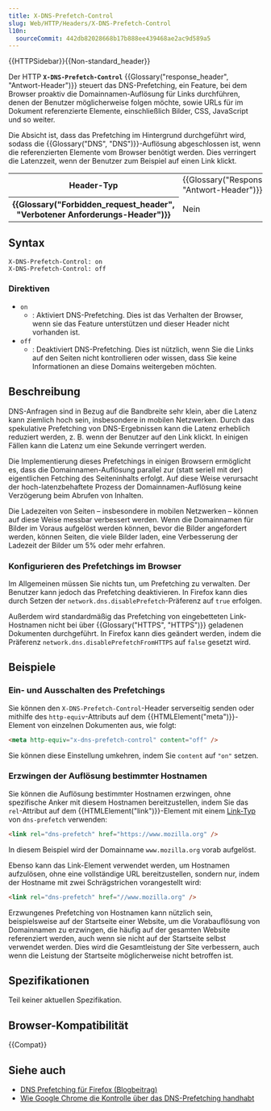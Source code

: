 ```yaml
---
title: X-DNS-Prefetch-Control
slug: Web/HTTP/Headers/X-DNS-Prefetch-Control
l10n:
  sourceCommit: 442db82028668b17b888ee439468ae2ac9d589a5
---
```


{{HTTPSidebar}}{{Non-standard_header}}

Der HTTP **`X-DNS-Prefetch-Control`** {{Glossary("response_header", "Antwort-Header")}} steuert das DNS-Prefetching, ein Feature, bei dem Browser proaktiv die Domainnamen-Auflösung für Links durchführen, denen der Benutzer möglicherweise folgen möchte, sowie URLs für im Dokument referenzierte Elemente, einschließlich Bilder, CSS, JavaScript und so weiter.

Die Absicht ist, dass das Prefetching im Hintergrund durchgeführt wird, sodass die {{Glossary("DNS", "DNS")}}-Auflösung abgeschlossen ist, wenn die referenzierten Elemente vom Browser benötigt werden. Dies verringert die Latenzzeit, wenn der Benutzer zum Beispiel auf einen Link klickt.

<table class="properties">
  <tbody>
    <tr>
      <th scope="row">Header-Typ</th>
      <td>{{Glossary("Response_header", "Antwort-Header")}}</td>
    </tr>
    <tr>
      <th scope="row">{{Glossary("Forbidden_request_header", "Verbotener Anforderungs-Header")}}</th>
      <td>Nein</td>
    </tr>
  </tbody>
</table>

## Syntax

```http
X-DNS-Prefetch-Control: on
X-DNS-Prefetch-Control: off
```

### Direktiven

- `on`
  - : Aktiviert DNS-Prefetching. Dies ist das Verhalten der Browser, wenn sie das Feature unterstützen und dieser Header nicht vorhanden ist.
- `off`
  - : Deaktiviert DNS-Prefetching. Dies ist nützlich, wenn Sie die Links auf den Seiten nicht kontrollieren oder wissen, dass Sie keine Informationen an diese Domains weitergeben möchten.

## Beschreibung

DNS-Anfragen sind in Bezug auf die Bandbreite sehr klein, aber die Latenz kann ziemlich hoch sein, insbesondere in mobilen Netzwerken. Durch das spekulative Prefetching von DNS-Ergebnissen kann die Latenz erheblich reduziert werden, z. B. wenn der Benutzer auf den Link klickt. In einigen Fällen kann die Latenz um eine Sekunde verringert werden.

Die Implementierung dieses Prefetchings in einigen Browsern ermöglicht es, dass die Domainnamen-Auflösung parallel zur (statt seriell mit der) eigentlichen Fetching des Seiteninhalts erfolgt. Auf diese Weise verursacht der hoch-latenzbehaftete Prozess der Domainnamen-Auflösung keine Verzögerung beim Abrufen von Inhalten.

Die Ladezeiten von Seiten – insbesondere in mobilen Netzwerken – können auf diese Weise messbar verbessert werden. Wenn die Domainnamen für Bilder im Voraus aufgelöst werden können, bevor die Bilder angefordert werden, können Seiten, die viele Bilder laden, eine Verbesserung der Ladezeit der Bilder um 5% oder mehr erfahren.

### Konfigurieren des Prefetchings im Browser

Im Allgemeinen müssen Sie nichts tun, um Prefetching zu verwalten. Der Benutzer kann jedoch das Prefetching deaktivieren. In Firefox kann dies durch Setzen der `network.dns.disablePrefetch`-Präferenz auf `true` erfolgen.

Außerdem wird standardmäßig das Prefetching von eingebetteten Link-Hostnamen nicht bei über {{Glossary("HTTPS", "HTTPS")}} geladenen Dokumenten durchgeführt. In Firefox kann dies geändert werden, indem die Präferenz `network.dns.disablePrefetchFromHTTPS` auf `false` gesetzt wird.

## Beispiele

### Ein- und Ausschalten des Prefetchings

Sie können den `X-DNS-Prefetch-Control`-Header serverseitig senden oder mithilfe des `http-equiv`-Attributs auf dem {{HTMLElement("meta")}}-Element von einzelnen Dokumenten aus, wie folgt:

```html
<meta http-equiv="x-dns-prefetch-control" content="off" />
```

Sie können diese Einstellung umkehren, indem Sie `content` auf `"on"` setzen.

### Erzwingen der Auflösung bestimmter Hostnamen

Sie können die Auflösung bestimmter Hostnamen erzwingen, ohne spezifische Anker mit diesem Hostnamen bereitzustellen, indem Sie das `rel`-Attribut auf dem {{HTMLElement("link")}}-Element mit einem [Link-Typ](/de/docs/Web/HTML/Attributes/rel) von `dns-prefetch` verwenden:

```html
<link rel="dns-prefetch" href="https://www.mozilla.org" />
```

In diesem Beispiel wird der Domainname `www.mozilla.org` vorab aufgelöst.

Ebenso kann das Link-Element verwendet werden, um Hostnamen aufzulösen, ohne eine vollständige URL bereitzustellen, sondern nur, indem der Hostname mit zwei Schrägstrichen vorangestellt wird:

```html
<link rel="dns-prefetch" href="//www.mozilla.org" />
```

Erzwungenes Prefetching von Hostnamen kann nützlich sein, beispielsweise auf der Startseite einer Website, um die Vorabauflösung von Domainnamen zu erzwingen, die häufig auf der gesamten Website referenziert werden, auch wenn sie nicht auf der Startseite selbst verwendet werden. Dies wird die Gesamtleistung der Site verbessern, auch wenn die Leistung der Startseite möglicherweise nicht betroffen ist.

## Spezifikationen

Teil keiner aktuellen Spezifikation.

## Browser-Kompatibilität

{{Compat}}

## Siehe auch

- [DNS Prefetching für Firefox (Blogbeitrag)](https://bitsup.blogspot.com/2008/11/dns-prefetching-for-firefox.html)
- [Wie Google Chrome die Kontrolle über das DNS-Prefetching handhabt](https://www.chromium.org/developers/design-documents/dns-prefetching/)
